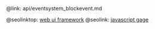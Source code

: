 @link: api/eventsystem_blockevent.md

@seolinktop: [web ui framework](https://webix.com)
@seolink: [javascript gage](https://webix.com/widget/gage/)